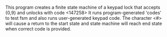 This program creates a finite state machine of a keypad lock that accepts 
{0,9} and unlocks with code <147258> It runs program-generated 'codes' to 
test fsm and also runs user-generated keypad code. The character <#> will
cause a return to the start state and state machine will reach end state
when correct code is provided. 
